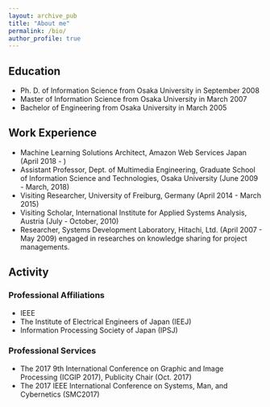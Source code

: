 ```yaml
---
layout: archive_pub
title: "About me"
permalink: /bio/
author_profile: true
---
```




## Education
* Ph. D. of Information Science from Osaka University in September 2008
* Master of Information Science from Osaka University in March 2007
* Bachelor of Engineering from Osaka University in March 2005

## Work Experience
* Machine Learning Solutions Architect, Amazon Web Services Japan (April 2018 - )
* Assistant Professor, Dept. of Multimedia Engineering, Graduate School of Information Science and Technologies, Osaka University (June 2009 - March, 2018) 
* Visiting Researcher, University of Freiburg, Germany (April 2014 - March 2015)  
* Visiting Scholar, International Institute for Applied Systems Analysis, Austria (July - October, 2010)  
* Researcher, Systems Development Laboratory, Hitachi, Ltd. (April 2007 - May 2009) engaged in researches on knowledge sharing for project managements.  

## Activity

### Professional Affiliations

* IEEE  
* The Institute of Electrical Engineers of Japan (IEEJ)  
* Information Processing Society of Japan (IPSJ)  

### Professional Services

* The 2017 9th International Conference on Graphic and Image Processing (ICGIP 2017), Publicity Chair (Oct. 2017) 
* The 2017 IEEE International Conference on Systems, Man, and Cybernetics (SMC2017)
